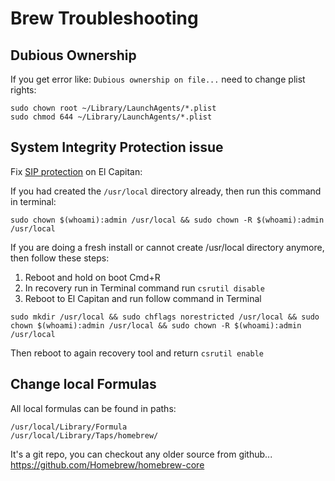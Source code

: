 # Brew Troubleshooting 

## Dubious Ownership

If you get error like: `Dubious ownership on file...` need to change plist rights:

```
sudo chown root ~/Library/LaunchAgents/*.plist
sudo chmod 644 ~/Library/LaunchAgents/*.plist
```

## System Integrity Protection issue

Fix [SIP protection](https://support.apple.com/en-us/HT204899) on El Capitan:

If you had created the `/usr/local` directory already, then run this command in terminal:

```
sudo chown $(whoami):admin /usr/local && sudo chown -R $(whoami):admin /usr/local
```

If you are doing a fresh install or cannot create /usr/local directory anymore, then follow these steps:

1. Reboot and hold on boot Cmd+R
2. In recovery run in Terminal command run `csrutil disable`
3. Reboot to El Capitan and run follow command in Terminal

```
sudo mkdir /usr/local && sudo chflags norestricted /usr/local && sudo chown $(whoami):admin /usr/local && sudo chown -R $(whoami):admin /usr/local
```

Then reboot to again recovery tool and return `csrutil enable`

## Change local Formulas

All local formulas can be found in paths:

```
/usr/local/Library/Formula
/usr/local/Library/Taps/homebrew/
```

It's a git repo, you can checkout any older source from github... https://github.com/Homebrew/homebrew-core